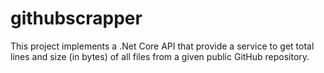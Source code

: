# githubscrapper

This project implements a .Net Core API that provide a service to get total lines and size (in bytes) of all files from a given public GitHub repository.
